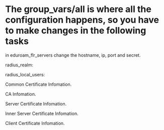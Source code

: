 # The group_vars/all is where all the configuration happens, so you have to make changes in the following tasks

in eduroam_flr_servers change the hostname, ip, port and secret.

radius_realm:

radius_local_users:

Common Certificate Infomation.

CA Infomation.

Server Certificate Infomation.

Inner Server Certificate Infomation.

Client Certificate Infomation.


